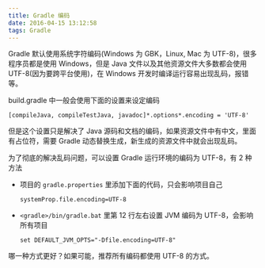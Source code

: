 ```yaml
---
title: Gradle 编码
date: 2016-04-15 13:12:58
tags: Gradle
---
```


Gradle 默认使用系统字符编码(Windows 为 GBK，Linux, Mac 为 UTF-8)，很多程序员都是使用 Windows，但是 Java 文件以及其他资源文件大多数都会使用 UTF-8(因为要跨平台使用)，在 Windows 开发时编译运行容易出现乱码，报错等。

<!--more-->

build.gradle 中一般会使用下面的设置来设定编码

```
[compileJava, compileTestJava, javadoc]*.options*.encoding = 'UTF-8'
```

但是这个设置只是解决了 Java 源码和文档的编码，如果资源文件中有中文，里面有占位符，需要 Gradle 动态替换生成，新生成的资源文件中就会出现乱码。

为了彻底的解决乱码问题，可以设置 Gradle 运行环境的编码为 UTF-8，有 2 种方法

* 项目的 `gradle.properties` 里添加下面的代码，只会影响项目自己

    ```
    systemProp.file.encoding=UTF-8
    ```

* `<gradle>/bin/gradle.bat` 里第 12 行左右设置 JVM 编码为 UTF-8，会影响所有项目

    ```
    set DEFAULT_JVM_OPTS="-Dfile.encoding=UTF-8"
    ```

哪一种方式更好？如果可能，推荐所有编码都使用 UTF-8 的方式。


